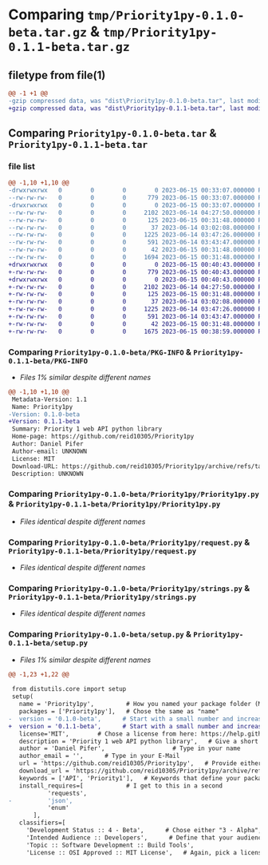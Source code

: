 # Comparing `tmp/Priority1py-0.1.0-beta.tar.gz` & `tmp/Priority1py-0.1.1-beta.tar.gz`

## filetype from file(1)

```diff
@@ -1 +1 @@
-gzip compressed data, was "dist\Priority1py-0.1.0-beta.tar", last modified: Thu Jun 15 00:33:07 2023, max compression
+gzip compressed data, was "dist\Priority1py-0.1.1-beta.tar", last modified: Thu Jun 15 00:40:43 2023, max compression
```

## Comparing `Priority1py-0.1.0-beta.tar` & `Priority1py-0.1.1-beta.tar`

### file list

```diff
@@ -1,10 +1,10 @@
-drwxrwxrwx   0        0        0        0 2023-06-15 00:33:07.000000 Priority1py-0.1.0-beta/
--rw-rw-rw-   0        0        0      779 2023-06-15 00:33:07.000000 Priority1py-0.1.0-beta/PKG-INFO
-drwxrwxrwx   0        0        0        0 2023-06-15 00:33:07.000000 Priority1py-0.1.0-beta/Priority1py/
--rw-rw-rw-   0        0        0     2102 2023-06-14 04:27:50.000000 Priority1py-0.1.0-beta/Priority1py/Priority1py.py
--rw-rw-rw-   0        0        0      125 2023-06-15 00:31:48.000000 Priority1py-0.1.0-beta/Priority1py/__init__.py
--rw-rw-rw-   0        0        0       37 2023-06-14 03:02:08.000000 Priority1py-0.1.0-beta/Priority1py/json.py
--rw-rw-rw-   0        0        0     1225 2023-06-14 03:47:26.000000 Priority1py-0.1.0-beta/Priority1py/request.py
--rw-rw-rw-   0        0        0      591 2023-06-14 03:43:47.000000 Priority1py-0.1.0-beta/Priority1py/strings.py
--rw-rw-rw-   0        0        0       42 2023-06-15 00:31:48.000000 Priority1py-0.1.0-beta/setup.cfg
--rw-rw-rw-   0        0        0     1694 2023-06-15 00:31:48.000000 Priority1py-0.1.0-beta/setup.py
+drwxrwxrwx   0        0        0        0 2023-06-15 00:40:43.000000 Priority1py-0.1.1-beta/
+-rw-rw-rw-   0        0        0      779 2023-06-15 00:40:43.000000 Priority1py-0.1.1-beta/PKG-INFO
+drwxrwxrwx   0        0        0        0 2023-06-15 00:40:43.000000 Priority1py-0.1.1-beta/Priority1py/
+-rw-rw-rw-   0        0        0     2102 2023-06-14 04:27:50.000000 Priority1py-0.1.1-beta/Priority1py/Priority1py.py
+-rw-rw-rw-   0        0        0      125 2023-06-15 00:31:48.000000 Priority1py-0.1.1-beta/Priority1py/__init__.py
+-rw-rw-rw-   0        0        0       37 2023-06-14 03:02:08.000000 Priority1py-0.1.1-beta/Priority1py/json.py
+-rw-rw-rw-   0        0        0     1225 2023-06-14 03:47:26.000000 Priority1py-0.1.1-beta/Priority1py/request.py
+-rw-rw-rw-   0        0        0      591 2023-06-14 03:43:47.000000 Priority1py-0.1.1-beta/Priority1py/strings.py
+-rw-rw-rw-   0        0        0       42 2023-06-15 00:31:48.000000 Priority1py-0.1.1-beta/setup.cfg
+-rw-rw-rw-   0        0        0     1675 2023-06-15 00:38:59.000000 Priority1py-0.1.1-beta/setup.py
```

### Comparing `Priority1py-0.1.0-beta/PKG-INFO` & `Priority1py-0.1.1-beta/PKG-INFO`

 * *Files 1% similar despite different names*

```diff
@@ -1,10 +1,10 @@
 Metadata-Version: 1.1
 Name: Priority1py
-Version: 0.1.0-beta
+Version: 0.1.1-beta
 Summary: Priority 1 web API python library
 Home-page: https://github.com/reid10305/Priority1py
 Author: Daniel Pifer
 Author-email: UNKNOWN
 License: MIT
 Download-URL: https://github.com/reid10305/Priority1py/archive/refs/tags/v0.1.0-beta.tar.gz
 Description: UNKNOWN
```

### Comparing `Priority1py-0.1.0-beta/Priority1py/Priority1py.py` & `Priority1py-0.1.1-beta/Priority1py/Priority1py.py`

 * *Files identical despite different names*

### Comparing `Priority1py-0.1.0-beta/Priority1py/request.py` & `Priority1py-0.1.1-beta/Priority1py/request.py`

 * *Files identical despite different names*

### Comparing `Priority1py-0.1.0-beta/Priority1py/strings.py` & `Priority1py-0.1.1-beta/Priority1py/strings.py`

 * *Files identical despite different names*

### Comparing `Priority1py-0.1.0-beta/setup.py` & `Priority1py-0.1.1-beta/setup.py`

 * *Files 1% similar despite different names*

```diff
@@ -1,23 +1,22 @@
 
 from distutils.core import setup
 setup(
   name = 'Priority1py',         # How you named your package folder (MyLib)
   packages = ['Priority1py'],   # Chose the same as "name"
-  version = '0.1.0-beta',      # Start with a small number and increase it with every change you make
+  version = '0.1.1-beta',      # Start with a small number and increase it with every change you make
   license='MIT',        # Chose a license from here: https://help.github.com/articles/licensing-a-repository
   description = 'Priority 1 web API python library',   # Give a short description about your library
   author = 'Daniel Pifer',                   # Type in your name
   author_email = '',      # Type in your E-Mail
   url = 'https://github.com/reid10305/Priority1py',   # Provide either the link to your github or to your website
   download_url = 'https://github.com/reid10305/Priority1py/archive/refs/tags/v0.1.0-beta.tar.gz',    # I explain this later on
   keywords = ['API', 'Priority1'],   # Keywords that define your package best
   install_requires=[            # I get to this in a second
           'requests',
-          'json',
           'enum'
       ],
   classifiers=[
     'Development Status :: 4 - Beta',      # Chose either "3 - Alpha", "4 - Beta" or "5 - Production/Stable" as the current state of your package
     'Intended Audience :: Developers',      # Define that your audience are developers
     'Topic :: Software Development :: Build Tools',
     'License :: OSI Approved :: MIT License',   # Again, pick a license
```

